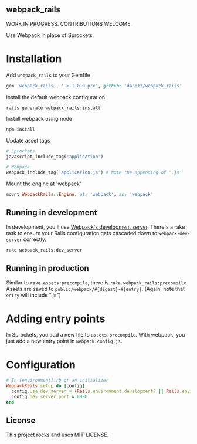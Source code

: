 webpack_rails
-------------

WORK IN PROGRESS. CONTRIBUTIONS WELCOME.

Use Webpack in place of Sprockets.

# Installation

Add `webpack_rails` to your Gemfile

```ruby
gem 'webpack_rails', '~> 1.0.0.pre', github: 'danott/webpack_rails'
```

Install the default webpack configuration

```
rails generate webpack_rails:install
```

Install webpack using node

```
npm install
```

Update asset tags

```ruby
# Sprockets
javascript_include_tag('application')

# Webpack
webpack_include_tag('application.js') # Note the appending of '.js'
```

Mount the engine at 'webpack'

```ruby
mount WebpackRails::Engine, at: 'webpack', as: 'webpack'
```

## Running in development

In development, you'll use [Webpack's development server][]. There's a rake task to ensure your Rails configuration gets cascaded down to `webpack-dev-server` correctly.

```bash
rake webpack_rails:dev_server
```

## Running in production

Similar to `rake assets:precompile`, there is `rake webpack_rails:precompile`. Assets are saved to `public/webpack/#{digest}-#{entry}`. (Again, note that `entry` will include ".js")

# Adding entry points

In Sprockets, you add a new file to `assets.precompile`. With webpack, you just add a new entry point in `webpack.config.js`.

# Configuration

```ruby
# In [environment].rb or an initializer
WebpackRails.setup do |config|
  config.use_dev_server = (Rails.environment.development? || Rails.environment.test?)
  config.dev_server_port = 8080
end
```

## License

This project rocks and uses MIT-LICENSE.

[reaction]: http://github.com/danott/reaction
[Webpack's development server]: http://webpack.github.io/docs/webpack-dev-server.html
